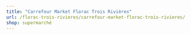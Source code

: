 ```yaml
---
title: "Carrefour Market Florac Trois Rivières"
url: /florac-trois-rivieres/carrefour-market-florac-trois-rivieres/
shop: supermarché
---
```


